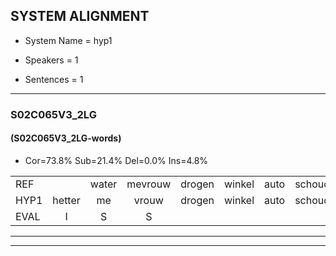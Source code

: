 
## SYSTEM ALIGNMENT

- System Name = hyp1

- Speakers = 1

- Sentences = 1

---

### S02C065V3_2LG

#### (S02C065V3_2LG-words)

- Cor=73.8%	Sub=21.4%	Del=0.0%	Ins=4.8%

|  |  |  |  |  |  |  |  |  |  |  |  |  |  |  |  |  |  |  |  |  |  |  |  |  |  |  |  |  |  |  |  |  |  |  |  |  |  |  |  |  |  |  |
|:--- |:---:|:---:|:---:|:---:|:---:|:---:|:---:|:---:|:---:|:---:|:---:|:---:|:---:|:---:|:---:|:---:|:---:|:---:|:---:|:---:|:---:|:---:|:---:|:---:|:---:|:---:|:---:|:---:|:---:|:---:|:---:|:---:|:---:|:---:|:---:|:---:|:---:|:---:|:---:|:---:|:---:|:---:|
| REF |  | water | mevrouw | drogen | winkel | auto | schouders | verhaal | koning | moeilijk | speelplaats | drinken | hoofdpijn | regen | vliegtuig | stoppen | opnieuw | gooien | sneeuwen | moeder |  | liedje | potlood | fietsbel | vinger | dichtbij | meisje | chauffeur | muziek | waarom | scheuren | lawaai | zwemmen | vuurwerk | appel | cola | kussen | eerste | circus | kleuren | voetbal | vlinder |
| HYP1 | hetter | me | vrouw | drogen | winkel | auto | schouders | verhaal | koning | moeilijk | speelplaats | drinken | khoofdpijn | regen | vliegtuig | stoppen | opnieuw | gooien | sneeuwen | moeder | lietje | otlot | bitbel | linger | dicht | bij | meisje | chauffeur | muziek | waarom | scheuren | lawaai | zwemmen | vuurwerk | appel | cola | kussen | eersta | circus | kleuren | voetbal | vlinder |
| EVAL | I | S | S |  |  |  |  |  |  |  |  |  | S |  |  |  |  |  |  |  | I | S | S | S | S | S |  |  |  |  |  |  |  |  |  |  |  | S |  |  |  |  |
---

---
